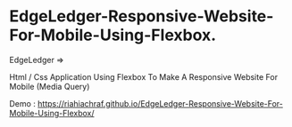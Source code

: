 # EdgeLedger-Responsive-Website-For-Mobile-Using-Flexbox.

EdgeLedger => 

Html / Css Application Using Flexbox To Make A Responsive Website For Mobile (Media Query)

Demo : https://riahiachraf.github.io/EdgeLedger-Responsive-Website-For-Mobile-Using-Flexbox/
